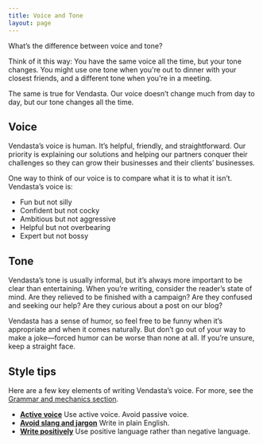 ```yaml
---
title: Voice and Tone
layout: page
---
```


What’s the difference between voice and tone? 

Think of it this way: You have the same voice all the time, but your tone changes. You might use one tone when you're out to dinner with your closest friends, and a different tone when you're in a meeting.

The same is true for Vendasta. Our voice doesn’t change much from day to day, but our tone changes all the time.

## Voice

Vendasta’s voice is human. It’s helpful, friendly, and straightforward. Our priority is explaining our solutions and helping our partners conquer their challenges so they can grow their businesses and their clients’ businesses.

One way to think of our voice is to compare what it is to what it isn’t. Vendasta’s voice is:

* Fun but not silly
* Confident but not cocky
* Ambitious but not aggressive
* Helpful but not overbearing
* Expert but not bossy

## Tone

Vendasta’s tone is usually informal, but it’s always more important to be clear than entertaining. When you’re writing, consider the reader’s state of mind. Are they relieved to be finished with a campaign? Are they confused and seeking our help? Are they curious about a post on our blog?

Vendasta has a sense of humor, so feel free to be funny when it’s appropriate and when it comes naturally. But don’t go out of your way to make a joke—forced humor can be worse than none at all. If you’re unsure, keep a straight face.

## Style tips

Here are a few key elements of writing Vendasta’s voice. For more, see the [Grammar and mechanics section](content-style-guide//04-grammar-and-mechanics).

* [**Active voice**](/content-style-guide/04-grammar-and-mechanics/#header-3-active-voice) Use active voice. Avoid passive voice.
* [**Avoid slang and jargon**](/content-style-guide/04-grammar-and-mechanics/#header-3-slang-and-jargon) Write in plain English.
* [**Write positively**](/content-style-guide/04-grammar-and-mechanics/#header-3-write-positively) Use positive language rather than negative language.
